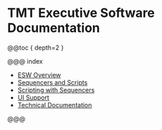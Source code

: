 # TMT Executive Software Documentation

@@toc { depth=2 }

@@@ index

- [ESW Overview](esw/esw-index.md)
- [Sequencers and Scripts](sequencersandscripts/seq-index.md)
- [Scripting with Sequencers](scripts/scripts-index.md)
- [UI Support](uisupport/uisupp-index.md)
- [Technical Documentation](technical/tech-index.md)

@@@